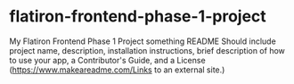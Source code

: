 # flatiron-frontend-phase-1-project
My Flatiron Frontend Phase 1 Project
something
README
Should include project name, description, installation instructions, brief description of how to use your app, a Contributor's Guide, and a License (https://www.makeareadme.com/Links to an external site.)